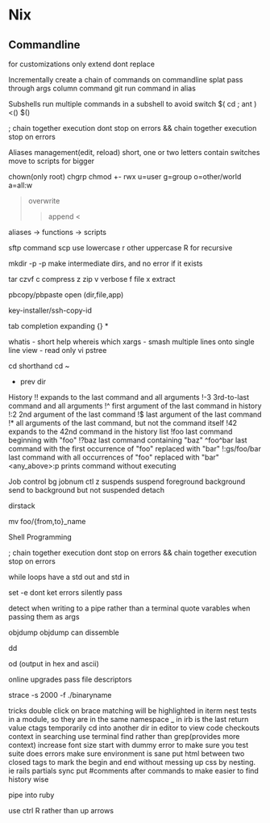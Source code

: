 # Nix

## Commandline

for customizations only extend dont replace

Incrementally create a chain of commands on commandline
splat pass through args
column command
git run command in alias


Subshells
  run multiple commands in a subshell to avoid switch $( cd ; ant )
  <()
  $()

; chain together execution dont stop on errors
&& chain together execution stop on errors

Aliases
  management(edit, reload)
  short, one or two letters
  contain switches
  move to scripts for bigger

chown(only root)
chgrp
chmod
+-
rwx
u=user
g=group
o=other/world
a=all:w


> overwrite
>> append
<


aliases -> functions -> scripts


sftp command
scp use lowercase r other uppercase R for recursive

mkdir -p
-p make intermediate dirs, and no error if it exists

tar
czvf
c compress
z zip
v verbose
f file
x extract

pbcopy/pbpaste
open (dir,file,app)

key-installer/ssh-copy-id

tab completion expanding {} *

whatis - short help
whereis
which
xargs - smash multiple lines onto single line
view - read only vi
pstree


cd shorthand
  cd
  ~
  - prev dir

History
  !!  expands to the last command and all arguments
  !-3 3rd-to-last command and all arguments
  !^  first argument of the last command in history
  !:2 2nd argument of the last command
  !$  last argument of the last command
  !*  all arguments of the last command, but not the command itself
  !42 expands to the 42nd command in the history list
  !foo  last command beginning with "foo"
  !?baz last command containing "baz"
  ^foo^bar  last command with the first occurrence of "foo" replaced with "bar"
  !:gs/foo/bar  last command with all occurrences of "foo" replaced with "bar"
  <any_above>:p   prints command without executing

Job control
  bg jobnum
  ctl z suspends
  suspend
  foreground
  background send to background but not suspended
  detach


dirstack

mv foo/{from,to}_name


Shell Programming

; chain together execution dont stop on errors
&& chain together execution stop on errors

while loops have a std out and std in

set -e dont ket errors silently pass

detect when writing to a pipe rather than a terminal
quote varables when passing them as args

objdump
objdump can dissemble

dd

od (output in hex and ascii)

online upgrades pass file descriptors

strace -s 2000 -f ./binaryname



tricks
double click on brace matching will be highlighted in iterm
nest tests in a module, so they are in the same namespace
_ in irb is the last return value
ctags
temporarily cd into another dir in editor to view code checkouts
context in searching
use terminal find rather than grep(provides more context)
increase font size
start with dummy error to make sure you test suite does errors
make sure environment is sane
put html between two closed tags to mark the begin and end without messing up css by nesting. ie rails partials sync
put #comments after commands to make easier to find history wise

pipe into ruby

use ctrl R rather than up arrows
